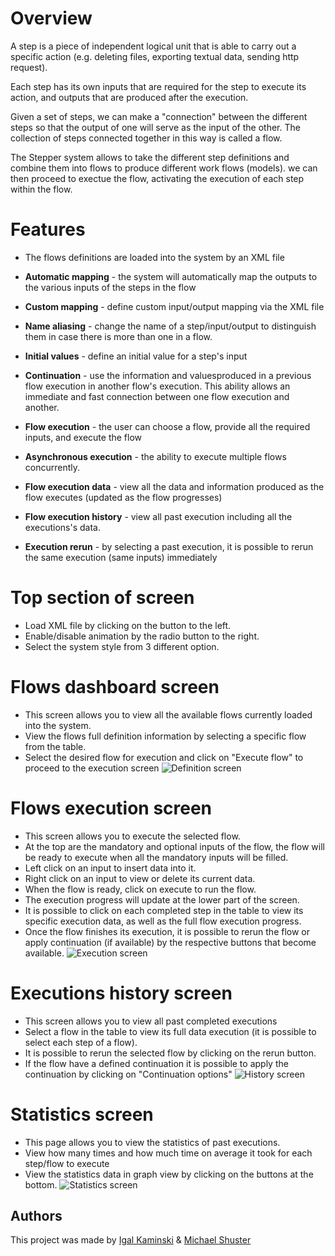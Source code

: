 
# Overview
A step is a piece of independent logical unit that is able to carry out a specific action (e.g. deleting files, exporting textual data, sending http request).

Each step has its own inputs that are required for the step to execute its action, and outputs that are produced after the execution.

Given a set of steps, we can make a "connection" between the different steps so that the output of one will serve as the input of the other. The collection of steps connected together in this way is called a flow.

The Stepper system allows to take the different step definitions and combine them into flows to produce different work flows (models).
we can then proceed to exectue the flow, activating the execution of each step within the flow.

# Features
* The flows definitions are loaded into the system by an XML file 

* **Automatic mapping** - the system will automatically map the outputs to the various inputs of the steps in the flow

* **Custom mapping** -  define custom input/output mapping via the XML file

* **Name aliasing** - change the name of a step/input/output to distinguish them in case there is more than one in a flow.

* **Initial values** - define an initial value for a step's input

* **Continuation** - use the information and values ​​produced in a previous flow execution in another flow's execution. This ability allows an immediate and fast connection between one flow execution and another.

* **Flow execution** - the user can choose a flow, provide all the required inputs, and execute the flow

* **Asynchronous execution** - the ability to execute multiple flows concurrently.

* **Flow execution data** - view all the data and information produced as the flow executes (updated as the flow progresses)

* **Flow execution history** - view all past execution including all the executions's data.

* **Execution rerun** - by selecting a past execution, it is possible to rerun the same execution (same inputs) immediately

# Top section of screen
* Load XML file by clicking on the button to the left.
* Enable/disable animation by the radio button to the right.
* Select the system style from 3 different option.


# Flows dashboard screen

* This screen allows you to view all the available flows currently loaded into the system.
* View the flows full definition information by selecting a specific flow from the table.
* Select the desired flow for execution and click on "Execute flow" to proceed to the execution screen
![Definition screen](images\Definition-screen.gif)


# Flows execution screen
* This screen allows you to execute the selected flow.
* At the top are the mandatory and optional inputs of the flow, the flow will be ready to execute when all the mandatory inputs will be filled.
* Left click on an input to insert data into it.
* Right click on an input to view or delete its current data.
* When the flow is ready, click on execute to run the flow.
* The execution progress will update at the lower part of the screen.
* It is possible to click on each completed step in the table to view its specific execution data, as well as the full flow execution progress.
* Once the flow finishes its execution, it is possible to rerun the flow or apply continuation (if available) by the respective buttons that become available.
![Execution screen](images\Execution-screen.gif)

# Executions history screen
* This screen allows you to view all past completed executions
* Select a flow in the table to view its full data execution (it is possible to select each step of a flow).
* It is possible to rerun the selected flow by clicking on the rerun button.
* If the flow have a defined continuation it is possible to apply the continuation by clicking on "Continuation options"
![History screen](images\History-screen.gif)

# Statistics screen
* This page allows you to view the statistics of past executions.
* View how many times and how much time on average it took for each step/flow to execute
* View the statistics data in graph view by clicking on the buttons at the bottom. 
![Statistics screen](images\Statistics-screen.gif)

## Authors

This project was made by [Igal Kaminski](https://www.github.com/igalKa) & [Michael Shuster](https://github.com/MichaelShuster1)


